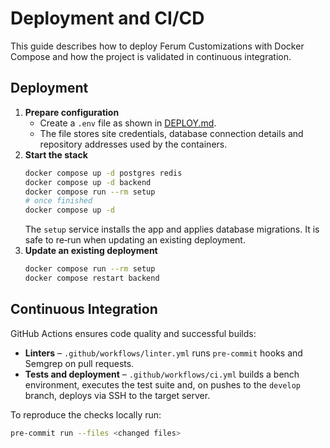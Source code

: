 # Deployment and CI/CD

This guide describes how to deploy Ferum Customizations with Docker Compose and how the project is validated in continuous integration.

## Deployment

1. **Prepare configuration**
   - Create a `.env` file as shown in [DEPLOY.md](../DEPLOY.md).
   - The file stores site credentials, database connection details and repository addresses used by the containers.
2. **Start the stack**
   ```bash
   docker compose up -d postgres redis
   docker compose up -d backend
   docker compose run --rm setup
   # once finished
   docker compose up -d
   ```
   The `setup` service installs the app and applies database migrations. It is safe to re‑run when updating an existing deployment.
3. **Update an existing deployment**
   ```bash
   docker compose run --rm setup
   docker compose restart backend
   ```

## Continuous Integration

GitHub Actions ensures code quality and successful builds:

- **Linters** – `.github/workflows/linter.yml` runs `pre-commit` hooks and Semgrep on pull requests.
- **Tests and deployment** – `.github/workflows/ci.yml` builds a bench environment, executes the test suite and, on pushes to the `develop` branch, deploys via SSH to the target server.

To reproduce the checks locally run:

```bash
pre-commit run --files <changed files>
```

